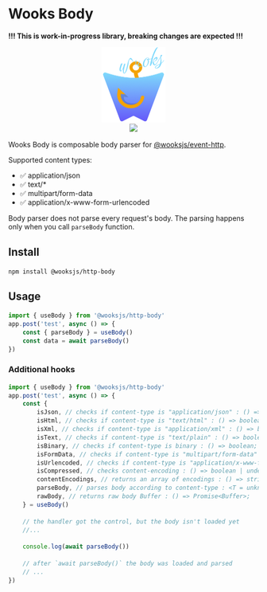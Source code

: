 # Wooks Body

**!!! This is work-in-progress library, breaking changes are expected !!!**

<p align="center">
<img src="../../logo.png" width="128px"><br>
<a  href="https://github.com/wooksjs/wooksjs/blob/main/LICENSE">
    <img src="https://img.shields.io/badge/License-MIT-green?style=for-the-badge" />
</a>
</p>


Wooks Body is composable body parser for [@wooksjs/event-http](https://github.com/wooksjs/wooksjs/tree/main/packages/event-http).

Supported content types:

- ✅ application/json
- ✅ text/*
- ✅ multipart/form-data
- ✅ application/x-www-form-urlencoded

Body parser does not parse every request's body. The parsing happens only when you call `parseBody` function.

## Install

`npm install @wooksjs/http-body`

## Usage

```ts
import { useBody } from '@wooksjs/http-body'
app.post('test', async () => {
    const { parseBody } = useBody()
    const data = await parseBody()
})
```

### Additional hooks
```ts
import { useBody } from '@wooksjs/http-body'
app.post('test', async () => {
    const {
        isJson, // checks if content-type is "application/json" : () => boolean;
        isHtml, // checks if content-type is "text/html" : () => boolean;
        isXml, // checks if content-type is "application/xml" : () => boolean;
        isText, // checks if content-type is "text/plain" : () => boolean;
        isBinary, // checks if content-type is binary : () => boolean;
        isFormData, // checks if content-type is "multipart/form-data" : () => boolean;
        isUrlencoded, // checks if content-type is "application/x-www-form-urlencoded" : () => boolean;
        isCompressed, // checks content-encoding : () => boolean | undefined;
        contentEncodings, // returns an array of encodings : () => string[];
        parseBody, // parses body according to content-type : <T = unknown>() => Promise<T>;
        rawBody, // returns raw body Buffer : () => Promise<Buffer>;
    } = useBody()

    // the handler got the control, but the body isn't loaded yet
    //...

    console.log(await parseBody())

    // after `await parseBody()` the body was loaded and parsed
    // ...
})
```